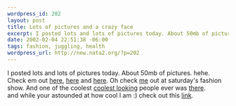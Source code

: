 ```yaml
--- 
wordpress_id: 202
layout: post
title: Lots of pictures and a crazy face
excerpt: I posted lots and lots of pictures today. About 50mb of pictures. hehe. Check em out here, here and here. Oh check me
date: 2002-02-04 22:51:38 -06:00
tags: fashion, juggling, health
wordpress_url: http://new.nata2.org/?p=202
---
```

I posted lots and lots of pictures today. About 50mb of pictures. hehe. Check em out <a href="http://nata2.info/?path=pictures%2Fmisc%2Fjuggling">here</a>, <a href="http://nata2.info/?path=pictures%2Fmisc%2Fbreakin">here</a> and <a href="http://nata2.info/?path=pictures%2Fmisc%2Ffashion_show">here</a>. Oh check <a href="http://nata2.info/?path=pictures%2Fmisc%2Ffashion_show&img=P2030074.JPG">me</a> out at saturday's fashion show. And one of the coolest <a href="http://www.trishastar.com/"> coolest looking</a> people ever was <a href="http://nata2.info/?path=pictures%2Fmisc%2Ffashion_show&img=P1010040.JPG">there</a>. <br/>and while your astounded at how cool I am :) check out this <a href="http://www.cnn.com/2002/HEALTH/02/03/prosthetic.face/index.html">link</a>.
